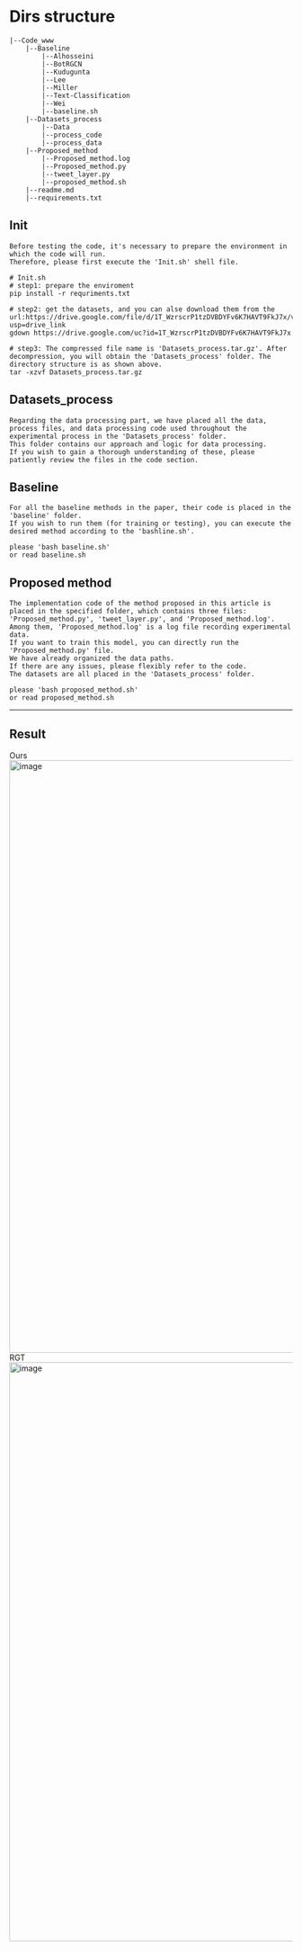 # Dirs structure 
```
|--Code_www  
    |--Baseline   
        |--Alhosseini  
        |--BotRGCN  
        |--Kudugunta  
        |--Lee  
        |--Miller  
        |--Text-Classification    
        |--Wei  
        |--baseline.sh
    |--Datasets_process
        |--Data
        |--process_code
        |--process_data
    |--Proposed_method  
        |--Proposed_method.log
        |--Proposed_method.py
        |--tweet_layer.py
        |--proposed_method.sh
    |--readme.md
    |--requirements.txt  

```
## Init
```
Before testing the code, it's necessary to prepare the environment in which the code will run.
Therefore, please first execute the 'Init.sh' shell file.
```
```
# Init.sh
# step1: prepare the enviroment
pip install -r requriments.txt

# step2: get the datasets, and you can alse download them from the url:https://drive.google.com/file/d/1T_WzrscrP1tzDVBDYFv6K7HAVT9FkJ7x/view?usp=drive_link
gdown https://drive.google.com/uc?id=1T_WzrscrP1tzDVBDYFv6K7HAVT9FkJ7x

# step3: The compressed file name is 'Datasets_process.tar.gz'. After decompression, you will obtain the 'Datasets_process' folder. The directory structure is as shown above.
tar -xzvf Datasets_process.tar.gz
```
## Datasets_process
```
Regarding the data processing part, we have placed all the data, process files, and data processing code used throughout the experimental process in the 'Datasets_process' folder. 
This folder contains our approach and logic for data processing. 
If you wish to gain a thorough understanding of these, please patiently review the files in the code section.
```

## Baseline
```
For all the baseline methods in the paper, their code is placed in the 'baseline' folder. 
If you wish to run them (for training or testing), you can execute the desired method according to the 'bashline.sh'.

please 'bash baseline.sh'
or read baseline.sh
```

## Proposed method
```
The implementation code of the method proposed in this article is placed in the specified folder, which contains three files: 'Proposed_method.py', 'tweet_layer.py', and 'Proposed_method.log'. 
Among them, 'Proposed_method.log' is a log file recording experimental data. 
If you want to train this model, you can directly run the 'Proposed_method.py' file. 
We have already organized the data paths. 
If there are any issues, please flexibly refer to the code. 
The datasets are all placed in the 'Datasets_process' folder.

please 'bash proposed_method.sh'
or read proposed_method.sh
```
------------------------------------------------------------------------------------------------------------------------------------------------
## Result
Ours
<img width="1054" alt="image" src="https://github.com/Lufie629/Code_www/assets/153257488/7d5afa15-1cbb-4c85-bbf3-9d45af1bef33">
RGT
<img width="1030" alt="image" src="https://github.com/Lufie629/Code_www/assets/153257488/5f9d8c3c-5068-4648-9771-85553510884c">





